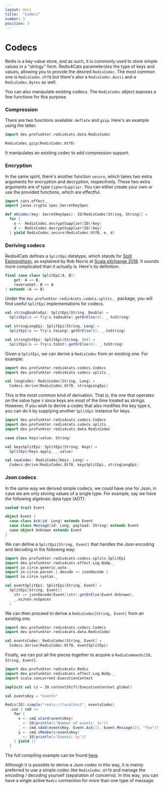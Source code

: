 ```yaml
---
layout: docs
title:  "Codecs"
number: 3
position: 3
---
```


# Codecs

Redis is a key-value store, and as such, it is commonly used to store simple values in a "stringy" form. Redis4Cats parameterizes the type of keys and values, allowing you to provide the desired `RedisCodec`. The most common one is `RedisCodec.Utf8` but there's also a `RedisCodec.Ascii` and a `RedisCodec.Bytes` as well.

You can also manipulate existing codecs. The `RedisCodec` object exposes a few functions for this purpose.

### Compression

There are two functions available: `deflate` and `gzip`. Here's an example using the latter:

```scala mdoc:silent
import dev.profunktor.redis4cats.data.RedisCodec

RedisCodec.gzip(RedisCodec.Utf8)
```

It manipulates an existing codec to add compression support.

### Encryption

In the same spirit, there's another function `secure`, which takes two extra arguments for encryption and decryption, respectively. These two extra arguments are of type `CipherSupplier`. You can either create your own or use the provided functions, which are effectful.

```scala mdoc:silent
import cats.effect._
import javax.crypto.spec.SecretKeySpec

def mkCodec(key: SecretKeySpec): IO[RedisCodec[String, String]] =
  for {
    e <- RedisCodec.encryptSupplier[IO](key)
    d <- RedisCodec.decryptSupplier[IO](key)
  } yield RedisCodec.secure(RedisCodec.Utf8, e, d)
```

### Deriving codecs

Redis4Cats defines a `SplitEpi` datatype, which stands for [Split Epimorphism](https://ncatlab.org/nlab/show/split+epimorphism), as explained by Rob Norris at [Scala eXchange 2018](https://skillsmatter.com/skillscasts/11626-keynote-pushing-types-and-gazing-at-the-stars). It sounds more complicated than it actually is. Here's its definition:

```scala
final case class SplitEpi[A, B](
    get: A => B,
    reverseGet: B => A
) extends (A => B)
```

Under the `dev.profunktor.redis4cats.codecs.splits._` package, you will find useful `SplitEpi` implementations for codecs.

```scala
val stringDoubleEpi: SplitEpi[String, Double] =
  SplitEpi(s => Try(s.toDouble).getOrElse(0), _.toString)

val stringLongEpi: SplitEpi[String, Long] =
  SplitEpi(s => Try(s.toLong).getOrElse(0), _.toString)

val stringIntEpi: SplitEpi[String, Int] =
  SplitEpi(s => Try(s.toInt).getOrElse(0), _.toString)
```

Given a `SplitEpi`, we can derive a `RedisCodec` from an existing one. For example:

```scala mdoc:silent
import dev.profunktor.redis4cats.codecs.Codecs
import dev.profunktor.redis4cats.codecs.splits._

val longCodec: RedisCodec[String, Long] =
  Codecs.derive(RedisCodec.Utf8, stringLongEpi)
```

This is the most common kind of derivation. That is, the one that operates on the value type `V` since keys are most of the time treated as strings. However, if you wish to derive a codec that also modifies the key type `K`, you can do it by supplying another `SplitEpi` instance for keys.

```scala mdoc:silent
import dev.profunktor.redis4cats.codecs.Codecs
import dev.profunktor.redis4cats.codecs.splits._
import dev.profunktor.redis4cats.data.RedisCodec

case class Keys(value: String)

val keysSplitEpi: SplitEpi[String, Keys] =
  SplitEpi(Keys.apply, _.value)

val newCodec: RedisCodec[Keys, Long] =
  Codecs.derive(RedisCodec.Utf8, keysSplitEpi, stringLongEpi)
```

### Json codecs

In the same way we derived simple codecs, we could have one for Json, in case we are only storing values of a single type. For example, say we have the following algebraic data type (ADT):

```scala mdoc:silent
sealed trait Event

object Event {
  case class Ack(id: Long) extends Event
  case class Message(id: Long, payload: String) extends Event
  case object Unknown extends Event
}
```

We can define a `SplitEpi[String, Event]` that handles the Json encoding and decoding in the following way:

```scala mdoc:silent
import dev.profunktor.redis4cats.codecs.splits.SplitEpi
import dev.profunktor.redis4cats.effect.Log.NoOp._
import io.circe.generic.auto._
import io.circe.parser.{ decode => jsonDecode }
import io.circe.syntax._

val eventSplitEpi: SplitEpi[String, Event] =
  SplitEpi[String, Event](
    str => jsonDecode[Event](str).getOrElse(Event.Unknown),
    _.asJson.noSpaces
  )
```

We can then proceed to derive a `RedisCodec[String, Event]` from an existing one.

```scala mdoc:silent
import dev.profunktor.redis4cats.codecs.Codecs
import dev.profunktor.redis4cats.data.RedisCodec

val eventsCodec: RedisCodec[String, Event] =
  Codecs.derive(RedisCodec.Utf8, eventSplitEpi)
```

Finally, we can put all the pieces together to acquire a `RedisCommands[IO, String, Event]`.

```scala mdoc:silent
import dev.profunktor.redis4cats.Redis
import dev.profunktor.redis4cats.effect.Log.NoOp._
import scala.concurrent.ExecutionContext

implicit val cs = IO.contextShift(ExecutionContext.global)

val eventsKey = "events"

Redis[IO].simple("redis://localhost", eventsCodec)
  .use { cmd =>
    for {
      x <- cmd.sCard(eventsKey)
      _ <- IO(println(s"Number of events: $x"))
      _ <- cmd.sAdd(eventsKey, Event.Ack(1), Event.Message(23, "foo"))
      y <- cmd.sMembers(eventsKey)
      _ <- IO(println(s"Events: $y"))
    } yield ()
  }
```

The full compiling example can be found [here](https://github.com/profunktor/redis4cats/blob/master/modules/examples/src/main/scala/dev/profunktor/redis4cats/JsonCodecDemo.scala).

Although it is possible to derive a Json codec in this way, it is mainly preferred to use a simple codec like `RedisCodec.Utf8` and manage the encoding / decoding yourself (separation of concerns). In this way, you can have a single active `Redis` connection for more than one type of message.
